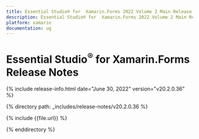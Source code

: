 ```yaml
---
title: Essential Studio® for  Xamarin.Forms 2022 Volume 2 Main Release Notes  
description: Essential Studio® for  Xamarin.Forms 2022 Volume 2 Main Release Notes  
platform: xamarin
documentation: ug
---
```


# Essential Studio<sup>®</sup> for  Xamarin.Forms  Release Notes  

{% include release-info.html date="June 30, 2022"  version="v20.2.0.36" %} 

{% directory path: _includes/release-notes/v20.2.0.36 %}

{% include {{file.url}} %}

{% enddirectory %}